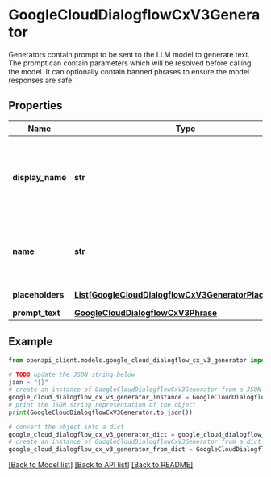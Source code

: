 # GoogleCloudDialogflowCxV3Generator

Generators contain prompt to be sent to the LLM model to generate text. The prompt can contain parameters which will be resolved before calling the model. It can optionally contain banned phrases to ensure the model responses are safe.

## Properties

Name | Type | Description | Notes
------------ | ------------- | ------------- | -------------
**display_name** | **str** | Required. The human-readable name of the generator, unique within the agent. The prompt contains pre-defined parameters such as $conversation, $last-user-utterance, etc. populated by Dialogflow. It can also contain custom placeholders which will be resolved during fulfillment. | [optional] 
**name** | **str** | The unique identifier of the generator. Must be set for the Generators.UpdateGenerator method. Generators.CreateGenerate populates the name automatically. Format: &#x60;projects//locations//agents//generators/&#x60;. | [optional] 
**placeholders** | [**List[GoogleCloudDialogflowCxV3GeneratorPlaceholder]**](GoogleCloudDialogflowCxV3GeneratorPlaceholder.md) | Optional. List of custom placeholders in the prompt text. | [optional] 
**prompt_text** | [**GoogleCloudDialogflowCxV3Phrase**](GoogleCloudDialogflowCxV3Phrase.md) |  | [optional] 

## Example

```python
from openapi_client.models.google_cloud_dialogflow_cx_v3_generator import GoogleCloudDialogflowCxV3Generator

# TODO update the JSON string below
json = "{}"
# create an instance of GoogleCloudDialogflowCxV3Generator from a JSON string
google_cloud_dialogflow_cx_v3_generator_instance = GoogleCloudDialogflowCxV3Generator.from_json(json)
# print the JSON string representation of the object
print(GoogleCloudDialogflowCxV3Generator.to_json())

# convert the object into a dict
google_cloud_dialogflow_cx_v3_generator_dict = google_cloud_dialogflow_cx_v3_generator_instance.to_dict()
# create an instance of GoogleCloudDialogflowCxV3Generator from a dict
google_cloud_dialogflow_cx_v3_generator_from_dict = GoogleCloudDialogflowCxV3Generator.from_dict(google_cloud_dialogflow_cx_v3_generator_dict)
```
[[Back to Model list]](../README.md#documentation-for-models) [[Back to API list]](../README.md#documentation-for-api-endpoints) [[Back to README]](../README.md)


